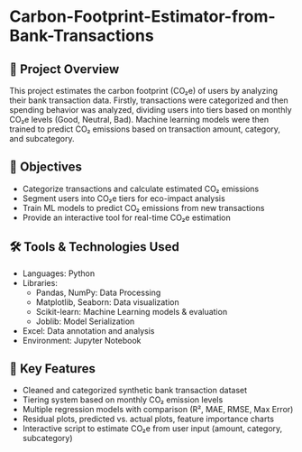 # Carbon-Footprint-Estimator-from-Bank-Transactions

## 📘 Project Overview
This project estimates the carbon footprint (CO₂e) of users by analyzing their bank transaction data. Firstly, transactions were categorized and then spending behavior was analyzed, dividing users into tiers based on monthly CO₂e levels (Good, Neutral, Bad). Machine learning models were then trained to predict CO₂ emissions based on transaction amount, category, and subcategory.

## 🎯 Objectives
- Categorize transactions and calculate estimated CO₂ emissions
- Segment users into CO₂e tiers for eco-impact analysis
- Train ML models to predict CO₂ emissions from new transactions
- Provide an interactive tool for real-time CO₂e estimation

## 🛠 Tools & Technologies Used
- Languages: Python
- Libraries:
  - Pandas, NumPy: Data Processing
  - Matplotlib, Seaborn: Data visualization
  - Scikit-learn: Machine Learning models & evaluation
  - Joblib: Model Serialization
- Excel: Data annotation and analysis
- Environment: Jupyter Notebook
 
## 🚀 Key Features
- Cleaned and categorized synthetic bank transaction dataset
- Tiering system based on monthly CO₂ emission levels
- Multiple regression models with comparison (R², MAE, RMSE, Max Error)
- Residual plots, predicted vs. actual plots, feature importance charts
- Interactive script to estimate CO₂e from user input (amount, category, subcategory)
